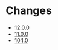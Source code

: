 # Changes

* [12.0.0](changes_12.0.0.md)
* [11.0.0](changes_11.0.0.md)
* [10.1.0](changes_10.1.0.md)